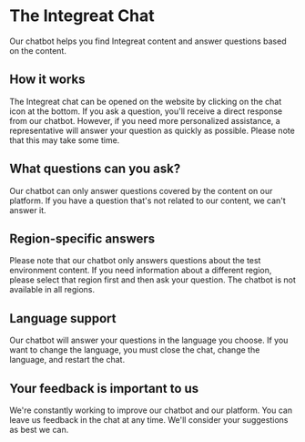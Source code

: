 # The Integreat Chat

Our chatbot helps you find Integreat content and answer questions based on the content.

## How it works

The Integreat chat can be opened on the website by clicking on the chat icon at the bottom. If you ask a question, you'll receive a direct response from our chatbot. However, if you need more personalized assistance, a representative will answer your question as quickly as possible. Please note that this may take some time.

## What questions can you ask?

Our chatbot can only answer questions covered by the content on our platform. If you have a question that's not related to our content, we can't answer it.

## Region-specific answers

Please note that our chatbot only answers questions about the test environment content. If you need information about a different region, please select that region first and then ask your question. The chatbot is not available in all regions.

## Language support

Our chatbot will answer your questions in the language you choose. If you want to change the language, you must close the chat, change the language, and restart the chat.

## Your feedback is important to us

We're constantly working to improve our chatbot and our platform. You can leave us feedback in the chat at any time. We'll consider your suggestions as best we can.
